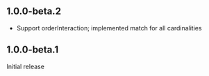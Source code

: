 ## 1.0.0-beta.2

* Support orderInteraction; implemented match for all cardinalities

## 1.0.0-beta.1

Initial release